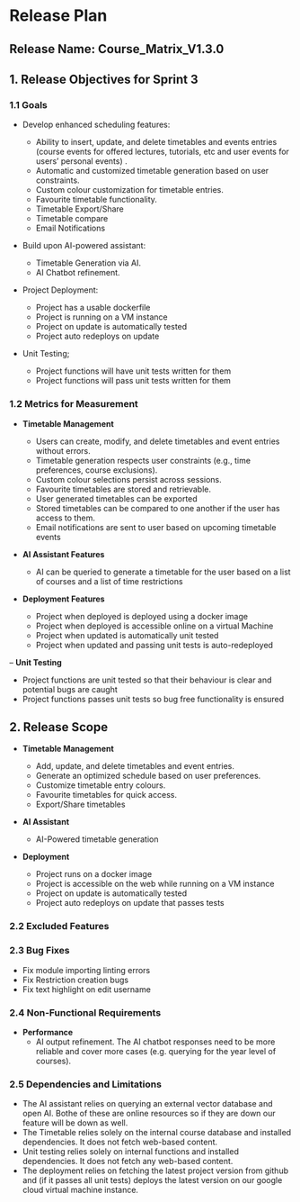 # Release Plan

## Release Name: Course_Matrix_V1.3.0

## 1. Release Objectives for Sprint 3

### 1.1 Goals

- Develop enhanced scheduling features:

  - Ability to insert, update, and delete timetables and events entries (course events for offered lectures, tutorials, etc and user events for users’ personal events) .
  - Automatic and customized timetable generation based on user constraints.
  - Custom colour customization for timetable entries.
  - Favourite timetable functionality.
  - Timetable Export/Share
  - Timetable compare
  - Email Notifications

- Build upon AI-powered assistant:

  - Timetable Generation via AI.
  - AI Chatbot refinement.

- Project Deployment:

  - Project has a usable dockerfile
  - Project is running on a VM instance
  - Project on update is automatically tested
  - Project auto redeploys on update

- Unit Testing;
  - Project functions will have unit tests written for them
  - Project functions will pass unit tests written for them

### 1.2 Metrics for Measurement

- **Timetable Management**

  - Users can create, modify, and delete timetables and event entries without errors.
  - Timetable generation respects user constraints (e.g., time preferences, course exclusions).
  - Custom colour selections persist across sessions.
  - Favourite timetables are stored and retrievable.
  - User generated timetables can be exported
  - Stored timetables can be compared to one another if the user has access to them.
  - Email notifications are sent to user based on upcoming timetable events

- **AI Assistant Features**

  - AI can be queried to generate a timetable for the user based on a list of courses and a list of time restrictions

- **Deployment Features**
  - Project when deployed is deployed using a docker image
  - Project when deployed is accessible online on a virtual Machine
  - Project when updated is automatically unit tested
  - Project when updated and passing unit tests is auto-redeployed

– **Unit Testing**

- Project functions are unit tested so that their behaviour is clear and potential bugs are caught
- Project functions passes unit tests so bug free functionality is ensured

## 2. Release Scope

- **Timetable Management**

  - Add, update, and delete timetables and event entries.
  - Generate an optimized schedule based on user preferences.
  - Customize timetable entry colours.
  - Favourite timetables for quick access.
  - Export/Share timetables

- **AI Assistant**

  - AI-Powered timetable generation

- **Deployment**
  - Project runs on a docker image
  - Project is accessible on the web while running on a VM instance
  - Project on update is automatically tested
  - Project auto redeploys on update that passes tests

### 2.2 Excluded Features

### 2.3 Bug Fixes

- Fix module importing linting errors
- Fix Restriction creation bugs
- Fix text highlight on edit username

### 2.4 Non-Functional Requirements

- **Performance**
  - AI output refinement. The AI chatbot responses need to be more reliable and cover more cases (e.g. querying for the year level of courses).

### 2.5 Dependencies and Limitations

- The AI assistant relies on querying an external vector database and open AI. Bothe of these are online resources so if they are down our feature will be down as well.
- The Timetable relies solely on the internal course database and installed dependencies. It does not fetch web-based content.
- Unit testing relies solely on internal functions and installed dependencies. It does not fetch any web-based content.
- The deployment relies on fetching the latest project version from github and (if it passes all unit tests) deploys the latest version on our google cloud virtual machine instance.
